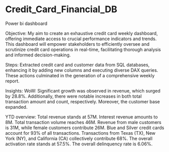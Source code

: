 # Credit_Card_Financial_DB
Power bi dashboard

Objective: My aim to create an exhaustive credit card weekly dashboard, offering immediate access to crucial performance indicators and trends. This dashboard will empower stakeholders to efficiently oversee and scrutinize credit card operations in real-time, facilitating thorough analysis and informed decision-making.

Steps: Extracted credit card and customer data from SQL databases, enhancing it by adding new columns and executing diverse DAX queries. These actions culminated in the generation of a comprehensive weekly report.

Insights:
WoW: Significant growth was observed in revenue, which surged by 28.8%. Additionally, there were notable increases in both total transaction amount and count, respectively. Moreover, the customer base expanded.

YTD overview:
Total revenue stands at 57M.
Interest revenue amounts to 8M.
Total transaction volume reaches 46M.
Revenue from male customers is 31M, while female customers contribute 26M.
Blue and Silver credit cards account for 93% of all transactions.
Transactions from Texas (TX), New York (NY), and California (CA) collectively contribute 68%.
The overall activation rate stands at 57.5%.
The overall delinquency rate is 6.06%.
